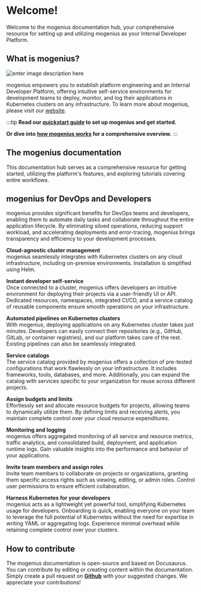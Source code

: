 ﻿---
sidebar_position: 1
slug: /
---

# Welcome!

Welcome to the mogenius documentation hub, your comprehensive resource for setting up and utilizing mogenius as your Internal Developer Platform.

## What is mogenius?

![enter image description here](https://api.mogenius.com/file/id/95e16880-56d3-4603-b0d1-664cb257c132)

mogenius empowers you to establish platform engineering and an Internal Developer Platform, offering intuitive self-service environments for development teams to deploy, monitor, and log their applications in Kubernetes clusters on any infrastructure. To learn more about mogenius, please visit our [website](https://mogenius.com).

:::tip
**Read our [quickstart guide](./../overview/quickstart.md) to set up mogenius and get started.**

****Or dive into** [how mogenius works](./../overview/How%20mogenius%20works.md) **for a comprehensive overview.****
:::

## The mogenius documentation

This documentation hub serves as a comprehensive resource for getting started, utilizing the platform's features, and exploring tutorials covering entire workflows.

## mogenius for DevOps and Developers

mogenius provides significant benefits for DevOps teams and developers, enabling them to automate daily tasks and collaborate throughout the entire application lifecycle. By eliminating siloed operations, reducing support workload, and accelerating deployments and error-tracing, mogenius brings transparency and efficiency to your development processes.

**Cloud-agnostic cluster management**  
mogenius seamlessly integrates with Kubernetes clusters on any cloud infrastructure, including on-premise environments. Installation is simplified using Helm.

**Instant developer self-service**  
Once connected to a cluster, mogenius offers developers an intuitive environment for deploying their projects via a user-friendly UI or API. Dedicated resources, namespaces, integrated CI/CD, and a service catalog of reusable components ensure smooth operations on your infrastructure.

**Automated pipelines on Kubernetes clusters**  
With mogenius, deploying applications on any Kubernetes cluster takes just minutes. Developers can easily connect their repositories (e.g., GitHub, GitLab, or container registries), and our platform takes care of the rest. Existing pipelines can also be seamlessly integrated.

**Service catalogs**  
The service catalog provided by mogenius offers a collection of pre-tested configurations that work flawlessly on your infrastructure. It includes frameworks, tools, databases, and more. Additionally, you can expand the catalog with services specific to your organization for reuse across different projects.

**Assign budgets and limits**  
Effortlessly set and allocate resource budgets for projects, allowing teams to dynamically utilize them. By defining limits and receiving alerts, you maintain complete control over your cloud resource expenditures.

**Monitoring and logging**  
mogenius offers aggregated monitoring of all service and resource metrics, traffic analytics, and consolidated build, deployment, and application runtime logs. Gain valuable insights into the performance and behavior of your applications.

**Invite team members and assign roles**  
Invite team members to collaborate on projects or organizations, granting them specific access rights such as viewing, editing, or admin roles. Control user permissions to ensure efficient collaboration.

**Harness Kubernetes for your developers**  
mogenius acts as a lightweight yet powerful tool, simplifying Kubernetes usage for developers. Onboarding is quick, enabling everyone on your team to leverage the full potential of Kubernetes without the need for expertise in writing YAML or aggregating logs. Experience minimal overhead while retaining complete control over your clusters.


## How to contribute

The mogenius documentation is open-source and based on Docusaurus. You can contribute by editing or creating content within the documentation. Simply create a pull request on [**Github**](https://github.com/mogenius/docs) with your suggested changes. We appreciate your contributions!
